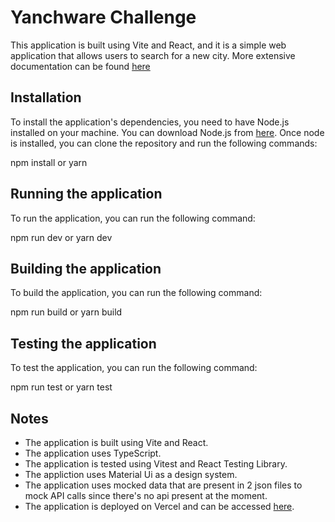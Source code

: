 # Yanchware Challenge

This application is built using Vite and React, and it is a simple web application that allows users to search for a new city.
More extensive documentation can be found [here](https://github.com/MikeBurton89/yanchware_challenge_platform/blob/main/Docs.MD)

## Installation

To install the application's dependencies, you need to have Node.js installed on your machine. You can download Node.js from [here](https://nodejs.org/en/).
Once node is installed, you can clone the repository and run the following commands:

npm install or yarn 

## Running the application

To run the application, you can run the following command:

npm run dev or yarn dev

## Building the application

To build the application, you can run the following command:

npm run build or yarn build

## Testing the application

To test the application, you can run the following command:

npm run test or yarn test

## Notes

- The application is built using Vite and React.
- The application uses TypeScript.
- The application is tested using Vitest and React Testing Library.
- The appliction uses Material Ui as a design system.
- The application uses mocked data that are present in 2 json files to mock API calls since there's no api present at the moment.
- The application is deployed on Vercel and can be accessed [here](https://yanchware-challenge-platform-kuai.vercel.app/).






